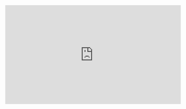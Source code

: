<iframe width="560" height="315" src="https://www.youtube.com/embed/P9hMH2QtuGk" frameborder="0" allowfullscreen></iframe>
